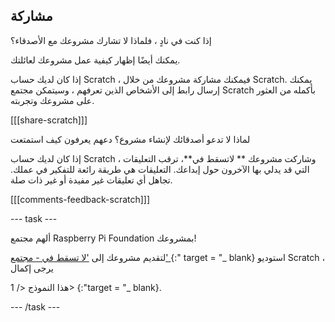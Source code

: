 ## مشاركة

إذا كنت في نادٍ ، فلماذا لا تشارك مشروعك مع الأصدقاء؟

يمكنك أيضًا إظهار كيفية عمل مشروعك لعائلتك.

إذا كان لديك حساب Scratch ، فيمكنك مشاركة مشروعك من خلال Scratch. يمكنك إرسال رابط إلى الأشخاص الذين تعرفهم ، وسيتمكن مجتمع Scratch بأكمله من العثور على مشروعك وتجربته.

[[[share-scratch]]]

لماذا لا تدعو أصدقائك لإنشاء مشروع؟ دعهم يعرفون كيف استمتعت

إذا كان لديك حساب Scratch ، وشاركت مشروعك  ** لاتسقط في**، ترقب التعليقات التي قد يدلي بها الآخرون حول إبداعك. التعليقات هي طريقة رائعة للتفكير في عملك. تجاهل أي تعليقات غير مفيدة أو غير ذات صلة.

[[[comments-feedback-scratch]]]

--- task ---

ألهم مجتمع Raspberry Pi Foundation بمشروعك!

لتقديم مشروعك إلى [ 'لا تسقط في - مجتمع' ](https://scratch.mit.edu/studios/29601182) {:" target = "_ blank} استوديو Scratch ، يرجى إكمال

 هذا النموذج </ 1> {:"target = "_ blank}.</p> 

--- /task ---
